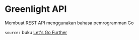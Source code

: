 # Greenlight API

Membuat REST API menggunakan bahasa pemrogramman Go

`source:` buku [Let's Go Further](https://lets-go-further.alexedwards.net/)
